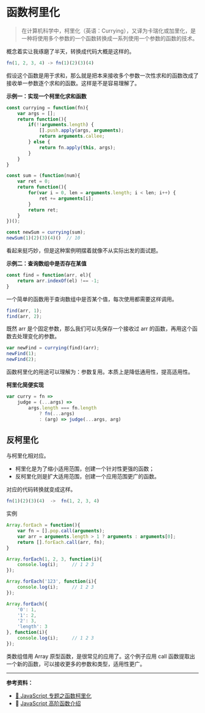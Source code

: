 # 函数柯里化

> 在计算机科学中，柯里化（英语：Currying），又译为卡瑞化或加里化，是一种将使用多个参数的一个函数转换成一系列使用一个参数的函数的技术。

概念着实让我琢磨了半天，转换成代码大概是这样的。

```js
fn(1, 2, 3, 4) -> fn(1)(2)(3)(4)
```

假设这个函数是用于求和，那么就是把本来接收多个参数一次性求和的函数改成了接收单一参数逐个求和的函数。这样是不是容易理解了。

**示例一：实现一个柯里化求和函数**

```js
const currying = function(fn){
    var args = [];
    return function(){
        if(!!arguments.length) {
            [].push.apply(args, arguments);
            return arguments.callee;
        } else {
            return fn.apply(this, args);
        }
    }
}

const sum = (function(num){
    var ret = 0;
    return function(){
        for(var i = 0, len = arguments.length; i < len; i++) {
            ret += arguments[i];
        }
        return ret;
    }
})();

const newSum = currying(sum);
newSum(1)(2)(3)(4)()  // 10
```

看起来挺巧妙，但是这种案例明摆着就像不从实际出发的面试题。

**示例二：查询数组中是否存在某值**

```js
const find = function(arr, el){
    return arr.indexOf(el) !== -1;
}
```

一个简单的函数用于查询数组中是否某个值，每次使用都需要这样调用。

```js
find(arr, 1);
find(arr, 2);
```

既然 arr 是个固定参数，那么我们可以先保存一个接收过 arr 的函数，再用这个函数去处理变化的参数。

```js
var newFind = currying(find)(arr);
newFind(1);
newFind(2);
```

函数柯里化的用途可以理解为：参数复用。本质上是降低通用性，提高适用性。

**柯里化简便实现**

```js
var curry = fn =>
    judge = (...args) =>
        args.length === fn.length
            ? fn(...args)
            : (arg) => judge(...args, arg)
```

## 反柯里化

与柯里化相对应。

- 柯里化是为了缩小适用范围，创建一个针对性更强的函数；
- 反柯里化则是扩大适用范围，创建一个应用范围更广的函数。

对应的代码转换就变成这样。

```js
fn(1)(2)(3)(4)  ->  fn(1, 2, 3, 4)
```

实例

```js
Array.forEach = function(){
    var fn = [].pop.call(arguments);
    var arr = arguments.length > 1 ? arguments : arguments[0];
    return [].forEach.call(arr, fn);
}

Array.forEach(1, 2, 3, function(i){
    console.log(i);     // 1 2 3
});

Array.forEach('123', function(i){
    console.log(i);     // 1 2 3
});

Array.forEach({
    '0': 1,
    '1': 2,
    '2': 3,
    'length': 3
}, function(i){
    console.log(i);     // 1 2 3
});
```

类数组借用 Array 原型函数，是很常见的应用了。这个例子应用 call 函数提取出一个新的函数，可以接收更多的参数和类型，适用性更广。

---

**参考资料：**

- [📝 JavaScript 专题之函数柯里化](https://github.com/mqyqingfeng/Blog/issues/42)
- 📝 [JavaScript 高阶函数介绍](https://juejin.im/entry/5815876c8ac247004fb6d132)